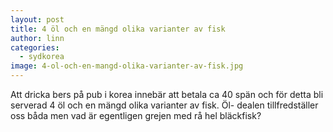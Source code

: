 ```yaml
---
layout: post
title: 4 öl och en mängd olika varianter av fisk
author: linn
categories:
  - sydkorea
image: 4-ol-och-en-mangd-olika-varianter-av-fisk.jpg
---
```


Att dricka bers på pub i korea innebär att betala ca 40 spän och för detta bli serverad 4 öl och en mängd olika varianter av fisk. Öl- dealen tillfredställer oss båda men vad är egentligen grejen med rå hel bläckfisk?